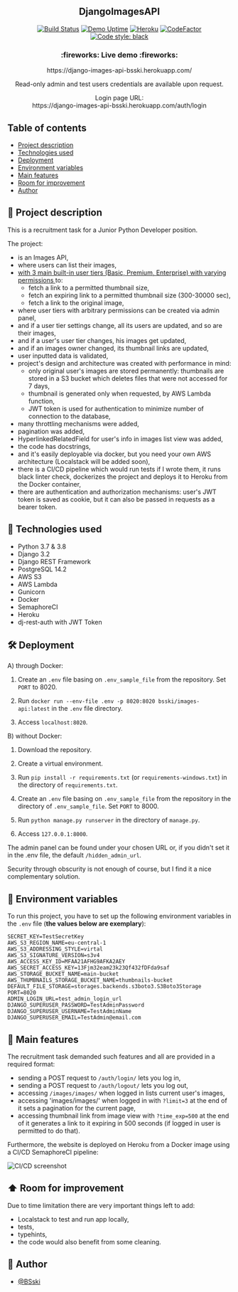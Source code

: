 ﻿<p align="center">
  <h2 align="center">DjangoImagesAPI</h2>
</p>


<div markdown="1" align="center">


[![Build Status](https://bsski.semaphoreci.com/badges/DjangoImagesAPI/branches/main.svg?style=shields&key=0adba4be-b67c-416d-802b-90f43f19ff0f)](https://bsski.semaphoreci.com/projects/DjangoImagesAPI)
[![Demo Uptime](https://img.shields.io/uptimerobot/ratio/7/m792085563-1a58f5c01a134aa314500d44)](https://django-images-api-bsski.herokuapp.com/)
[![Heroku](https://pyheroku-badge.herokuapp.com/?app=django-images-api-bsski&style=flat)](https://django-images-api-bsski.herokuapp.com/)
[![CodeFactor](https://www.codefactor.io/repository/github/bsski/djangoimagesapi/badge)](https://www.codefactor.io/repository/github/bsski/djangoimagesapi)
[![Code style: black](https://img.shields.io/badge/code%20style-black-000000.svg)](https://github.com/psf/black)
</div>


<h3 align="center">
  :fireworks: Live demo :fireworks:
</h3>

<p align="center">
  https://django-images-api-bsski.herokuapp.com/
</p>

<p align="center">
Read-only admin and test users credentials are available upon request.
</p>

<p align="center">
Login page URL:<br>
https://django-images-api-bsski.herokuapp.com/auth/login
</p>



## Table of contents
* [Project description](#scroll-project-description)
* [Technologies used](#hammer-technologies-used)
* [Deployment](#hammer_and_wrench-deployment)
* [Environment variables](#closed_lock_with_key-environment-variables)
* [Main features](#rocket-main-features)
* [Room for improvement](#arrow_up-room-for-improvement)
* [Author](#construction_worker-author)


## :scroll: Project description
This is a recruitment task for a Junior Python Developer position.

The project:
- is an Images API,
- where users can list their images,
- <a href="https://github.com/BSski/DjangoImagesAPI/blob/development/website/fixtures.json">with 3 main built-in user tiers (Basic, Premium, Enterprise) with varying permissions </a> to:
    - fetch a link to a permitted thumbnail size,
    - fetch an expiring link to a permitted thumbnail size (300-30000 sec),
    - fetch a link to the original image,
- where user tiers with arbitrary permissions can be created via admin panel,
- and if a user tier settings change, all its users are updated, and so are their images,
- and if a user's user tier changes, his images get updated,
- and if an images owner changed, its thumbnail links are updated,
- user inputted data is validated,
- project's design and architecture was created with performance in mind:
    - only original user's images are stored permanently: thumbnails are stored in a S3 bucket which deletes files that were not accessed for 7 days,
    - thumbnail is generated only when requested, by AWS Lambda function,
    - JWT token is used for authentication to minimize number of connection to the database,
- many throttling mechanisms were added,
- pagination was added,
- HyperlinkedRelatedField for user's info in images list view was added,
- the code has docstrings,
- and it's easily deployable via docker, but you need your own AWS architecture (Localstack will be added soon),
- there is a CI/CD pipeline which would run tests if I wrote them, it runs black linter check, dockerizes the project and deploys it to Heroku from the Docker container,
- there are authentication and authorization mechanisms: user's JWT token is saved as cookie, but it can also be passed in requests as a bearer token.


## :hammer: Technologies used
- Python 3.7 & 3.8
- Django 3.2
- Django REST Framework
- PostgreSQL 14.2
- AWS S3
- AWS Lambda
- Gunicorn
- Docker
- SemaphoreCI
- Heroku
- dj-rest-auth with JWT Token


## :hammer_and_wrench: Deployment


A) through Docker:

1. Create an `.env` file basing on `.env_sample_file` from the repository. Set `PORT` to 8020.

2. Run `docker run --env-file .env -p 8020:8020 bsski/images-api:latest` in the `.env` file directory.

3. Access `localhost:8020`. 


B) without Docker:

1. Download the repository.

2. Create a virtual environment.

3. Run `pip install -r requirements.txt` (or `requirements-windows.txt`) in the directory of `requirements.txt`.

4. Create an `.env` file basing on `.env_sample_file` from the repository in the directory of `.env_sample_file`. Set `PORT` to 8000.

5. Run `python manage.py runserver` in the directory of `manage.py`.

6. Access `127.0.0.1:8000`.


The admin panel can be found under your chosen URL or, if you didn't set it in the .env file, the default `/hidden_admin_url`.

Security through obscurity is not enough of course, but I find it a nice complementary solution.


## :closed_lock_with_key: Environment variables

To run this project, you have to set up the following environment variables in the `.env` file (**the values below are exemplary**):
```
SECRET_KEY=TestSecretKey
AWS_S3_REGION_NAME=eu-central-1
AWS_S3_ADDRESSING_STYLE=virtal
AWS_S3_SIGNATURE_VERSION=s3v4
AWS_ACCESS_KEY_ID=MFAA21AFHG9AFKA2AEY
AWS_SECRET_ACCESS_KEY=13Fjm32eam23k23Qf432fDFda9saf
AWS_STORAGE_BUCKET_NAME=main-bucket
AWS_THUMBNAILS_STORAGE_BUCKET_NAME=thumbnails-bucket
DEFAULT_FILE_STORAGE=storages.backends.s3boto3.S3Boto3Storage
PORT=8020
ADMIN_LOGIN_URL=test_admin_login_url
DJANGO_SUPERUSER_PASSWORD=TestAdminPassword
DJANGO_SUPERUSER_USERNAME=TestAdminName
DJANGO_SUPERUSER_EMAIL=TestAdmin@email.com
```


## :rocket: Main features

The recruitment task demanded such features and all are provided in a required format:
- sending a POST request to `/auth/login/` lets you log in,
- sending a POST request to `/auth/logout/` lets you log out,
- accessing `/images/images/` when logged in lists current user's images,
- accessing 'images/images/' when logged in with `?limit=3` at the end of it sets a pagination for the current page,
- accessing thumbnail link from image view with `?time_exp=500` at the end of it generates a link to it expiring in 500 seconds (if logged in user is permitted to do that).


Furthermore, the website is deployed on Heroku from a Docker image using a CI/CD SemaphoreCI pipeline:

![CI/CD screenshot](https://i.imgur.com/0NfYohr.png)


## :arrow_up: Room for improvement

Due to time limitation there are very important things left to add:
- Localstack to test and run app locally,
- tests,
- typehints,
- the code would also benefit from some cleaning.


## :construction_worker: Author

- [@BSski](https://www.github.com/BSski)
